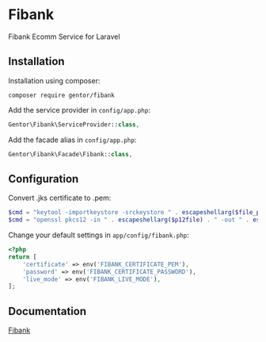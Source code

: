 Fibank
======

Fibank Ecomm Service for Laravel

Installation
------------

Installation using composer:

```
composer require gentor/fibank
```


Add the service provider in `config/app.php`:

```php
Gentor\Fibank\ServiceProvider::class,
```

Add the facade alias in `config/app.php`:

```php
Gentor\Fibank\Facade\Fibank::class,
```

Configuration
-------------

Convert .jks certificate to .pem:

```php
$cmd = "keytool -importkeystore -srckeystore " . escapeshellarg($file_path) . " -destkeystore " . escapeshellarg($p12file) . " -srcstoretype JKS -deststoretype PKCS12 -srcstorepass {$password} -deststorepass {$password} -noprompt";
$cmd = "openssl pkcs12 -in " . escapeshellarg($p12file) . " -out " . escapeshellarg($pemfile) . " -passin pass:{$password} -passout pass:{$password}";
```

Change your default settings in `app/config/fibank.php`:

```php
<?php
return [
    'certificate' => env('FIBANK_CERTIFICATE_PEM'),
    'password' => env('FIBANK_CERTIFICATE_PASSWORD'),
    'live_mode' => env('FIBANK_LIVE_MODE'),
];
```


Documentation
-------------

[Fibank](https://www.fibank.bg/)

